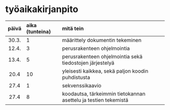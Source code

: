 # työaikakirjanpito

| päivä | aika (tunteina) | mitä tein  |
| :----:|:-----| :-----|
| 30.3. | 1 | määrittely dokumentin tekeminen ||
| 12.4. | 3 | perusrakenteen ohjelmointia|
| 13.4. | 5 | perusrakenteen ohjelmointia sekä tiedostojen järjestelyä|
| 20.4  | 10| yleisesti kaikkea, sekä paljon koodin puhdistusta |
| 27.4  | 1| sekvenssikaavio|
| 27.4  | 8| koodautsa, tärkeimmin tietokannan asettelu ja testien tekemistä|
